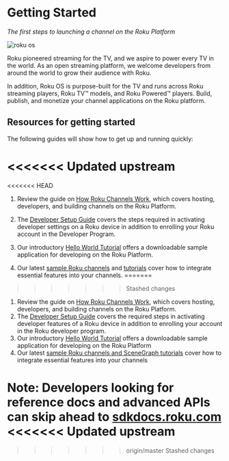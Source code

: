 # Getting Started

_The first steps to launching a channel on the Roku Platform_

![roku os](https://raw.githubusercontent.com/rokudev/docs/master/images/roku-homescreen.jpg)

Roku pioneered streaming for the TV, and we aspire to power every TV in the world. As an open streaming platform, we welcome developers from around the world to grow their audience with Roku.

In addition, Roku OS is purpose-built for the TV and runs across Roku streaming players, Roku TV™ models, and Roku Powered™ players. Build, publish, and monetize your channel applications on the Roku platform.

##  Resources for getting started

The following guides will show how to get up and running quickly:

<<<<<<< Updated upstream
=======
<<<<<<< HEAD
1. Review the guide on [How Roku Channels Work](/develop/getting-started/how-channels-work.md), which covers hosting, developers, and building channels on the Roku Platform.

2. The [Developer Setup Guide](/develop/getting-started/setup-guide.md) covers the steps required in activating developer settings on a Roku device in addition to enrolling your Roku account in the Developer Program.

3. Our introductory [Hello World Tutorial](/develop/getting-started/hello-world.md) offers a downloadable sample application for developing on the Roku Platform.

4. Our latest [sample Roku channels](/rokudev/sample-channels) and [tutorials](/develop/guides) cover how to integrate essential features into your channels.
=======
>>>>>>> Stashed changes
1.  Review the guide on [How Roku Channels Work](/develop/getting-started/how-channels-work.md), which covers hosting, developers, and building channels on the Roku Platform.
2.  The [Developer Setup Guide](/develop/getting-started/setup-guide.md) covers the required steps in activating developer features of a Roku device in addition to enrolling your account in the Roku developer program.
3.  Our introductory [Hello World Tutorial](/develop/getting-started/hello-world.md) offers a downloadable sample application for developing on the Roku Platform
4.  Our latest [sample Roku channels and SceneGraph tutorials](/develop/guides) cover how to integrate essential features into your channels

**Note:** Developers looking for reference docs and advanced APIs can skip ahead to [sdkdocs.roku.com](http://sdkdocs.roku.com/)
<<<<<<< Updated upstream
=======
>>>>>>> origin/master
>>>>>>> Stashed changes
